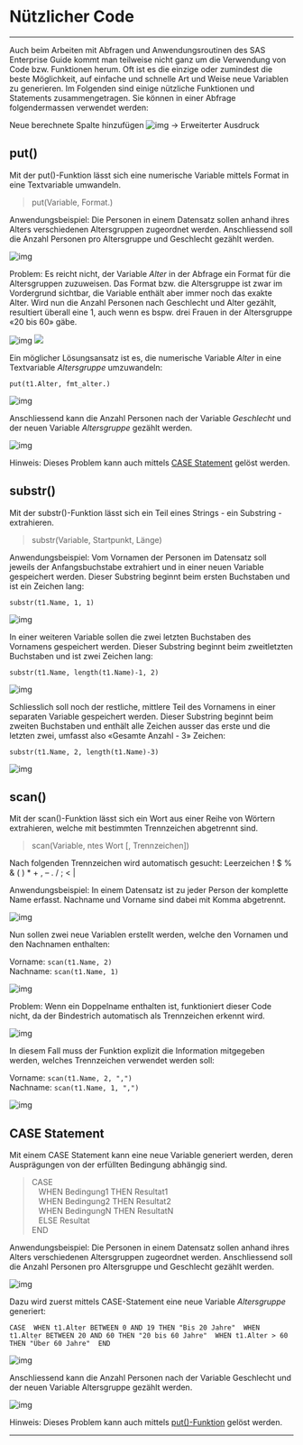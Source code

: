 Nützlicher Code
===============

* * *

Auch beim Arbeiten mit Abfragen und Anwendungsroutinen des SAS Enterprise Guide kommt man teilweise nicht ganz um die Verwendung von Code bzw. Funktionen herum. Oft ist es die einzige oder zumindest die beste Möglichkeit, auf einfache und schnelle Art und Weise neue Variablen zu generieren. Im Folgenden sind einige nützliche Funktionen und Statements zusammengetragen. Sie können in einer Abfrage folgendermassen verwendet werden:

Neue berechnete Spalte hinzufügen ![img](img/neue_spalte.png) -> Erweiterter Ausdruck

put()
-----

Mit der put()-Funktion lässt sich eine numerische Variable mittels Format in eine Textvariable umwandeln.

> put(Variable, Format.)

Anwendungsbeispiel: Die Personen in einem Datensatz sollen anhand ihres Alters verschiedenen Altersgruppen zugeordnet werden. Anschliessend soll die Anzahl Personen pro Altersgruppe und Geschlecht gezählt werden.

![img](img/code1.png)

Problem: Es reicht nicht, der Variable _Alter_ in der Abfrage ein Format für die Altersgruppen zuzuweisen. Das Format bzw. die Altersgruppe ist zwar im Vordergrund sichtbar, die Variable enthält aber immer noch das exakte Alter. Wird nun die Anzahl Personen nach Geschlecht und Alter gezählt, resultiert überall eine 1, auch wenn es bspw. drei Frauen in der Altersgruppe «20 bis 60» gäbe.

![img](img/code2.png) ![](img/code5.png)

Ein möglicher Lösungsansatz ist es, die numerische Variable _Alter_ in eine Textvariable _Altersgruppe_ umzuwandeln:

`put(t1.Alter, fmt_alter.)`

![img](img/code13.png)

Anschliessend kann die Anzahl Personen nach der Variable _Geschlecht_ und der neuen Variable _Altersgruppe_ gezählt werden.

![img](img/code4.png)

Hinweis: Dieses Problem kann auch mittels [CASE Statement](code.html#case-statement) gelöst werden.

substr()
--------

Mit der substr()-Funktion lässt sich ein Teil eines Strings - ein Substring - extrahieren.

> substr(Variable, Startpunkt, Länge)

Anwendungsbeispiel: Vom Vornamen der Personen im Datensatz soll jeweils der Anfangsbuchstabe extrahiert und in einer neuen Variable gespeichert werden. Dieser Substring beginnt beim ersten Buchstaben und ist ein Zeichen lang:

`substr(t1.Name, 1, 1)`

![img](img/code6.png)

In einer weiteren Variable sollen die zwei letzten Buchstaben des Vornamens gespeichert werden. Dieser Substring beginnt beim zweitletzten Buchstaben und ist zwei Zeichen lang:

`substr(t1.Name, length(t1.Name)-1, 2)`

![img](img/code7.png)

Schliesslich soll noch der restliche, mittlere Teil des Vornamens in einer separaten Variable gespeichert werden. Dieser Substring beginnt beim zweiten Buchstaben und enthält alle Zeichen ausser das erste und die letzten zwei, umfasst also «Gesamte Anzahl - 3» Zeichen:

`substr(t1.Name, 2, length(t1.Name)-3)`

![img](img/code8.png)

scan()
------

Mit der scan()-Funktion lässt sich ein Wort aus einer Reihe von Wörtern extrahieren, welche mit bestimmten Trennzeichen abgetrennt sind.

> scan(Variable, ntes Wort \[, Trennzeichen\])

Nach folgenden Trennzeichen wird automatisch gesucht: Leerzeichen ! $ % & ( ) \* + , – . / ; < |

Anwendungsbeispiel: In einem Datensatz ist zu jeder Person der komplette Name erfasst. Nachname und Vorname sind dabei mit Komma abgetrennt.

![img](img/code9.png)

Nun sollen zwei neue Variablen erstellt werden, welche den Vornamen und den Nachnamen enthalten:

Vorname: `scan(t1.Name, 2)`  
Nachname: `scan(t1.Name, 1)`

![img](img/code10.png)

Problem: Wenn ein Doppelname enthalten ist, funktioniert dieser Code nicht, da der Bindestrich automatisch als Trennzeichen erkennt wird.

![img](img/code11.png)

In diesem Fall muss der Funktion explizit die Information mitgegeben werden, welches Trennzeichen verwendet werden soll:

Vorname: `scan(t1.Name, 2, ",")`  
Nachname: `scan(t1.Name, 1, ",")`

![img](img/code12.png)

CASE Statement
--------------

Mit einem CASE Statement kann eine neue Variable generiert werden, deren Ausprägungen von der erfüllten Bedingung abhängig sind.

> CASE  
>    WHEN Bedingung1 THEN Resultat1  
>    WHEN Bedingung2 THEN Resultat2  
>    WHEN BedingungN THEN ResultatN  
>    ELSE Resultat  
> END

Anwendungsbeispiel: Die Personen in einem Datensatz sollen anhand ihres Alters verschiedenen Altersgruppen zugeordnet werden. Anschliessend soll die Anzahl Personen pro Altersgruppe und Geschlecht gezählt werden.

![img](img/code1.png)

Dazu wird zuerst mittels CASE-Statement eine neue Variable _Altersgruppe_ generiert:

`CASE 
	WHEN t1.Alter BETWEEN 0 AND 19 THEN "Bis 20 Jahre" 
	WHEN t1.Alter BETWEEN 20 AND 60 THEN "20 bis 60 Jahre" 
	WHEN t1.Alter > 60 THEN "Über 60 Jahre" 
END`

![img](img/code13.png)

Anschliessend kann die Anzahl Personen nach der Variable Geschlecht und der neuen Variable Altersgruppe gezählt werden.

![img](img/code4.png)

Hinweis: Dieses Problem kann auch mittels [put()-Funktion](code.html#put) gelöst werden.

* * *
